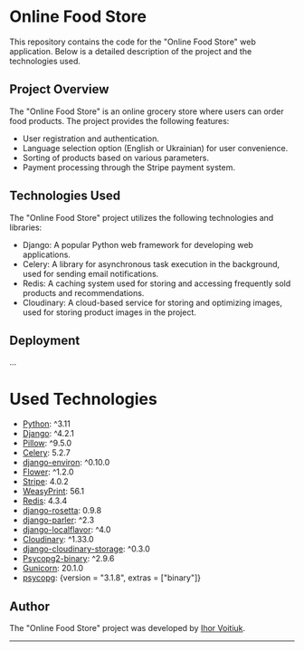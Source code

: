 # Online Food Store

This repository contains the code for the "Online Food Store" web application. Below is a detailed description of the project and the technologies used.

## Project Overview

The "Online Food Store" is an online grocery store where users can order food products. The project provides the following features:

- User registration and authentication.
- Language selection option (English or Ukrainian) for user convenience.
- Sorting of products based on various parameters.
- Payment processing through the Stripe payment system.

## Technologies Used

The "Online Food Store" project utilizes the following technologies and libraries:

- Django: A popular Python web framework for developing web applications.
- Celery: A library for asynchronous task execution in the background, used for sending email notifications.
- Redis: A caching system used for storing and accessing frequently sold products and recommendations.
- Cloudinary: A cloud-based service for storing and optimizing images, used for storing product images in the project.

## Deployment

...

# Used Technologies

- [Python](https://www.python.org/): ^3.11
- [Django](https://www.djangoproject.com/): ^4.2.1
- [Pillow](https://python-pillow.org/): ^9.5.0
- [Celery](https://docs.celeryproject.org/): 5.2.7
- [django-environ](https://github.com/joke2k/django-environ): ^0.10.0
- [Flower](https://flower.readthedocs.io/): ^1.2.0
- [Stripe](https://stripe.com/): 4.0.2
- [WeasyPrint](https://weasyprint.org/): 56.1
- [Redis](https://redis.io/): 4.3.4
- [django-rosetta](https://django-rosetta.readthedocs.io/): 0.9.8
- [django-parler](https://django-parler.readthedocs.io/): ^2.3
- [django-localflavor](https://django-localflavor.readthedocs.io/): ^4.0
- [Cloudinary](https://cloudinary.com/): ^1.33.0
- [django-cloudinary-storage](https://github.com/cloudinary/pycloudinary): ^0.3.0
- [Psycopg2-binary](https://www.psycopg.org/): ^2.9.6
- [Gunicorn](https://gunicorn.org/): 20.1.0
- [psycopg](https://www.psycopg.org/): {version = "3.1.8", extras = ["binary"]}

## Author

The "Online Food Store" project was developed by [Ihor Voitiuk](https://github.com/IhorVoitiuk).

---
